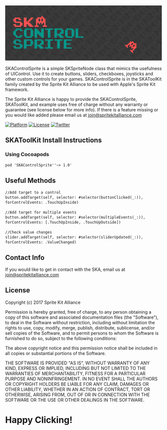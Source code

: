 ![Sprite Kit Alliance presents: SKAButton](Documentation/ska-control-banner.png)


SKAControlSprite is a simple SKSpriteNode class that mimics the usefulness of UIControl. Use it to create buttons, sliders, checkboxes, joysticks and other custom controls for your games. SKAControlSprite is in the SKAToolKit family created by the Sprite Kit Alliance to be used with Apple's Sprite Kit framework.  

The Sprite Kit Alliance is happy to provide the SKAControlSprite, SKAToolKit, and example uses free of charge without any warranty or guarantee (see license below for more info). If there is a feature missing or you would like added please email us at join@spritekitalliance.com

[![Platform](https://img.shields.io/cocoapods/p/SKAButton.svg)](http://cocoadocs.org/docsets/SKAButton)
[![License](https://img.shields.io/badge/license-MIT-blue.svg)](https://github.com/SpriteKitAlliance/SKAButton/blob/master/LICENSE)
[![Twitter](https://img.shields.io/badge/twitter-@SKADevs-55ACEE.svg)](http://twitter.com/SKADevs)

## SKAToolKit Install Instructions

### Using Cocoapods
```ogdl
pod 'SKAControlSprite''~> 1.0'
```

## Useful Methods
    //Add target to a control
    button.addTarget(self, selector: #selector(buttonClicked(_:)), forControlEvents: .TouchUpInside)
    
    //Add target for multiple events
    button.addTarget(self, selector: #selector(multipleEvents(_:)), forControlEvents: [.TouchUpInside, .TouchUpOutside])

    //Check value changes
    slider.addTarget(self, selector: #selector(sliderUpdated(_:)), forControlEvents: .ValueChanged)


        
## Contact Info
If you would like to get in contact with the SKA, email us at join@spritekitalliance.com
    
## License
Copyright (c) 2017 Sprite Kit Alliance

Permission is hereby granted, free of charge, to any person obtaining a copy of this software and associated documentation files (the "Software"), to deal in the Software without restriction, including without limitation the rights to use, copy, modify, merge, publish, distribute, sublicense, and/or sell copies of the Software, and to permit persons to whom the Software is furnished to do so, subject to the following conditions:

The above copyright notice and this permission notice shall be included in all copies or substantial portions of the Software.

THE SOFTWARE IS PROVIDED "AS IS", WITHOUT WARRANTY OF ANY KIND, EXPRESS OR IMPLIED, INCLUDING BUT NOT LIMITED TO THE WARRANTIES OF MERCHANTABILITY, FITNESS FOR A PARTICULAR PURPOSE AND NONINFRINGEMENT. IN NO EVENT SHALL THE AUTHORS OR COPYRIGHT HOLDERS BE LIABLE FOR ANY CLAIM, DAMAGES OR OTHER LIABILITY, WHETHER IN AN ACTION OF CONTRACT, TORT OR OTHERWISE, ARISING FROM, OUT OF OR IN CONNECTION WITH THE SOFTWARE OR THE USE OR OTHER DEALINGS IN THE SOFTWARE.

# Happy Clicking!

